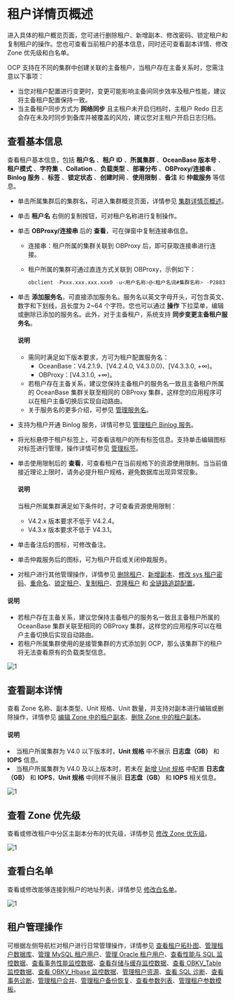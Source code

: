 # 租户详情页概述

进入具体的租户概览页面，您可进行删除租户、新增副本、修改密码、锁定租户和复制租户的操作。您也可查看当前租户的基本信息，同时还可查看副本详情、修改 Zone 优先级和白名单。

OCP 支持在不同的集群中创建关联的主备租户，当租户存在主备关系时，您需注意以下事项：

* 当您对租户配置进行变更时，变更可能影响主备间同步效率及租户性能，建议将主备租户配置保持一致。
* 当主备租户同步方式为 <b>网络同步</b> 且主租户未开启归档时，主租户 Redo 日志会存在未及时同步到备库并被覆盖的风险，建议您对主租户开启日志归档。

## 查看基本信息

查看租户基本信息，包括 **租户名** 、**租户 ID** 、**所属集群** 、**OceanBase 版本号** 、**租户模式** 、**字符集** 、**Collation** 、**负载类型** 、**部署分布** 、**OBProxy/连接串** 、**Binlog 服务** 、**标签** 、**锁定状态** 、**创建时间** 、**使用限制** 、**备注** 和 **仲裁服务** 等信息。

* 单击所属集群后的集群名，可进入集群概览页面，详情参见 [集群详情页概述](../../600.cluster-functions/300.manage-a-cluster/200.overview-of-the-cluster-details-page.md)。

* 单击 **租户名** 右侧的复制按钮，可对租户名称进行复制操作。

* 单击 **OBProxy/连接串** 后的 **查看**，可在弹窗中复制连接串信息。

  * 连接串：租户所属的集群关联到 OBProxy 后，即可获取连接串进行连接。

  * 租户所属的集群可通过直连方式关联到 OBProxy，示例如下：

    ```sql
    obclient -Pxxx.xxx.xxx.xxx0 -u<用户名称>@<租户名词#集群名称> -P2883 -p****** -c -A sys
    ```

* 单击 **添加服务名**，可直接添加服务名。服务名以英文字母开头，可包含英文、数字和下划线，且长度为 2\~64 个字符。您也可以通过 **操作** 下拉菜单，编辑或删除已添加的服务名。此外，对于主备租户，系统支持 **同步变更主备租户服务名**。

  <main id="notice" type='explain'>
  <h4>说明</h4>
  <p>
  <ul>
  <li>需同时满足如下版本要求，方可为租户配置服务名：<ul><li>OceanBase：V4.2.1.9、[V4.2.4.0, V4.3.0.0)、[V4.3.3.0, +∞)。</li><li>OBProxy：[V4.3.1.0, +∞)。</li></ul></li>
  
  <li>若租户存在主备关系，建议您保持主备租户的服务名一致且主备租户所属的 OceanBase 集群关联至相同的 OBProxy 集群，这样您的应用程序可以在租户主备切换后实现自动路由。</li>
  <li>关于服务名的更多介绍，可参见 <a href="800.manage-service-name.md">管理服务名</a>。</li>
  </ul>
  </p></main>

* 支持为租户开通 Binlog 服务，详情可参见 [管理租户 Binlog 服务](700.manage-binlog-service-of-a-tenant.md)。

* 将光标悬停于租户标签上，可查看该租户的所有标签信息。支持单击编辑图标对标签进行管理，操作详情可参见 [管理标签](../../1600.system-management-features/300.manage-tags/100.tags-overview.md)。

* 单击使用限制后的 **查看**，可查看租户在当前规格下的资源使用限制。当当前值接近理论上限时，请务必提升租户规格，避免数据库出现异常现象。

  <main id="notice" type='explain'>
  <h4>说明</h4>
  <p>当租户所属集群满足如下条件时，才可查看资源使用限制：<ul><li>V4.2.x 版本要求不低于 V4.2.4。</li><li>V4.3.x 版本要求不低于 V4.3.1。</li></ul>
  </p></main>

* 单击备注后的图标，可修改备注。

* 单击仲裁服务后的图标，可为租户开启或关闭仲裁服务。

* 对租户进行其他管理操作，详情参见 [删除租户](400.delete-a-tenant.md)、[新增副本](../1000.manage-tenant-replica/200.create-a-replica.md)、[修改 sys 租户密码](500.change-the-sysy-tenant-password.md)、[重命名](250.rename-a-tenant.md)、[锁定租户](300.locked-a-tenant.md)、[复制租户](200.replication-a-tenant.md)、[克隆租户](350.clone-a-tenant.md) 和 [全链路追踪配置](600.full-link-diagnostic-configuration-of-tenant.md)。

<main id="notice" type='explain'>
<h4>说明</h4>
<p>
<ul><li>若租户存在主备关系，建议您保持主备租户的服务名一致且主备租户所属的 OceanBase 集群关联至相同的 OBProxy 集群，这样您的应用程序可以在租户主备切换后实现自动路由。</li><li>若租户所属集群使用的是接管集群的方式添加到 OCP，那么该集群下的租户将无法查看原有的负载类型信息。</li></ul>
</p></main>

![1](https://obbusiness-private.oss-cn-shanghai.aliyuncs.com/doc/img/ocp/432/%E7%A7%9F%E6%88%B7%E5%9F%BA%E6%9C%AC%E4%BF%A1%E6%81%AF.png)

## 查看副本详情

查看 Zone 名称、副本类型、Unit 规格、Unit 数量，并支持对副本进行编辑或删除操作，详情参见 [编辑 Zone 中的租户副本](../1000.manage-tenant-replica/300.edit-a-replica-of-a-tenant-in-a-private-zone.md)、[删除 Zone 中的租户副本](../1000.manage-tenant-replica/400.delete-a-replica-of-a-tenant-in-a-private-zone.md)。

<main id="notice" type='explain'>
<h4>说明</h4>
<p><li>当租户所属集群为 V4.0 以下版本时，<b>Unit 规格</b> 中不展示 <b>日志盘（GB）</b> 和 <b>IOPS</b> 信息。</li><li>当租户所属集群为 V4.0 及以上版本时，若未在 <a href="../400.manage-unit-specification.md">新增 Unit 规格</a> 中配置 <b>日志盘（GB）</b> 和 <b>IOPS</b>，<b>Unit 规格</b> 中同样不展示 <b>日志盘（GB）</b> 和 <b>IOPS</b> 相关信息。</li></p>
</main>

![1](https://obbusiness-private.oss-cn-shanghai.aliyuncs.com/doc/img/ocp/420/%E5%89%AF%E6%9C%AC%E8%AF%A6%E6%83%85.png)

## 查看 Zone 优先级

查看或修改租户中分区主副本分布的优先级，详情参见 [修改 Zone 优先级](670.modify-a-zone-priority.md)。

![1](https://help-static-aliyun-doc.aliyuncs.com/assets/img/zh-CN/5547730261/p265481.png)

## 查看白名单

查看或修改能够连接到租户的地址列表，详情参见 [修改白名单](630.modify-the-whitelist.md)。

![1](https://help-static-aliyun-doc.aliyuncs.com/assets/img/zh-CN/5547730261/p265484.png)

## 租户管理操作

可根据左侧导航栏对租户进行日常管理操作，详情参见 [查看租户拓扑图](../900.manage-tenant-topulogy/100.view-the-tenant-topology.md)、[管理租户数据库](../1100.database-management.md)、[管理 MySQL 租户用户](../1200.manage-users-and-permissions-under-tenants/100.user-management-under-a-mysql-tenant.md)、[管理 Oracle 租户用户](../1200.manage-users-and-permissions-under-tenants/200.user-management-under-an-oracle-tenant/100.oracle-tenant-user-management.md)、[查看性能与 SQL 监控数据](../../880.manage-performance-monitoring/100.performance-monitoring-overview/400.view-tenant-performance-and-sql.md)、[查看事务性能监控数据](../../880.manage-performance-monitoring/100.performance-monitoring-overview/500.view-transaction-performance.md)、[查看存储与缓存监控数据](../../880.manage-performance-monitoring/100.performance-monitoring-overview/600.view-storage-and-cache-performance.md)、[查看 OBKV_Table 监控数据](../../880.manage-performance-monitoring/100.performance-monitoring-overview/610.view-obkv-table-performance.md)、[查看 OBKV_Hbase 监控数据](../../880.manage-performance-monitoring/100.performance-monitoring-overview/620.view-obkv-hbase-performance.md)、[管理租户资源](../500.ocp-resource-unit-specifications.md)、[查看 SQL 诊断](../../1000.diagnosis-and-tuning-fuctions/100.manage-sql-diagnosis/300.suspicious-sql-diagnostics.md)、[查看事务诊断](../../1000.diagnosis-and-tuning-fuctions/200.manage-transaction-diagnostics/200.view-transaction-diagnosis.md)、[管理租户合并](../1400.manage-tenant-merge/200.details-of-tenant-major-compaction.md)、[管理租户备份恢复](../../1100.backup-and-restoration-functions/400.backup-now/200.back-up-tenant-now.md)、[查看参数列表](../1600.manage-tenant-parameters/100.view-the-tenant-parameter.md)、[管理租户参数模板](../1500.manage-tenant-parameter-templates.md)。
